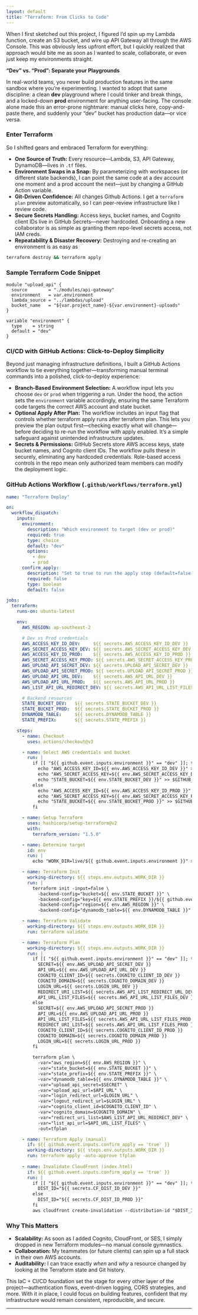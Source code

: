 ```yaml
---
layout: default
title: "Terraform: From Clicks to Code"
---
```

When I first sketched out this project, I figured I’d spin up my Lambda function, create an S3 bucket, and wire up API Gateway all through the AWS Console. This was obviously less upfront effort, but I quickly realized that approach would bite me as soon as I wanted to scale, collaborate, or even just keep my environments straight.

**“Dev” vs. “Prod”: Separate your Playgrounds**

In real-world teams, you never build production features in the same sandbox where you’re experimenting. I wanted to adopt that same discipline: a clean **dev** playground where I could tinker and break things, and a locked-down **prod** environment for anything user-facing. The console alone made this an error-prone nightmare: manual clicks here, copy-and-paste there, and suddenly your “dev” bucket has production data—or vice versa.

### **Enter Terraform**

So I shifted gears and embraced Terraform for everything:

* **One Source of Truth:** Every resource—Lambda, S3, API Gateway, DynamoDB—lives in `.tf` files.
* **Environment Swaps in a Snap:** By parameterizing with workspaces (or different state backends), I can point the same code at a dev account one moment and a prod account the next—just by changing a GitHub Action variable.
* **Git-Driven Confidence:** All changes Github Actions. I get a `terraform plan` preview automatically, so I can peer-review infrastructure like I review code.
* **Secure Secrets Handling:** Access keys, bucket names, and Cognito client IDs live in GitHub Secrets—never hardcoded. Onboarding a new collaborator is as simple as granting them repo-level secrets access, not IAM creds.
* **Repeatability & Disaster Recovery:** Destroying and re-creating an environment is as easy as 
```bash
terraform destroy && terraform apply
```

### Sample Terraform Code Snippet

```hcl
module "upload_api" {
  source        = "./modules/api-gateway"
  environment   = var.environment
  lambda_source = "../lambdas/upload"
  bucket_name   = "${var.project_name}-${var.environment}-uploads"
}

variable "environment" {
  type    = string
  default = "dev"
}
```

### CI/CD with GitHub Actions: Click-to-Deploy Simplicity

Beyond just managing infrastructure definitions, I built a GitHub Actions workflow to tie everything together—transforming manual terminal commands into a polished, click-to-deploy experience:

* **Branch-Based Environment Selection:** A workflow input lets you choose `dev` or `prod` when triggering a run. Under the hood, the action sets the `environment` variable accordingly, ensuring the same Terraform code targets the correct AWS account and state bucket.
* **Optional Apply After Plan:** The workflow includes an input flag that controls whether terraform apply runs after terraform plan. This lets you preview the plan output first—checking exactly what will change—before deciding to re-run the workflow with apply enabled. It’s a simple safeguard against unintended infrastructure updates.
* **Secrets & Permissions:** GitHub Secrets store AWS access keys, state bucket names, and Cognito client IDs. The workflow pulls these in securely, eliminating any hardcoded credentials. Role-based access controls in the repo mean only authorized team members can modify the deployment logic.

### GitHub Actions Workflow (`.github/workflows/terraform.yml`)

```yaml
name: "Terraform Deploy"

on:
  workflow_dispatch:
    inputs:
      environment:
        description: "Which environment to target (dev or prod)"
        required: true
        type: choice
        default: "dev"
        options:
          - dev
          - prod
      confirm_apply:
        description: "Set to true to run the apply step (default=false → plan only)"
        required: false
        type: boolean
        default: false

jobs:
  terraform:
    runs-on: ubuntu-latest

    env:
      AWS_REGION: ap-southeast-2

      # Dev vs Prod credentials
      AWS_ACCESS_KEY_ID_DEV:     ${{ secrets.AWS_ACCESS_KEY_ID_DEV }}
      AWS_SECRET_ACCESS_KEY_DEV: ${{ secrets.AWS_SECRET_ACCESS_KEY_DEV }}
      AWS_ACCESS_KEY_ID_PROD:    ${{ secrets.AWS_ACCESS_KEY_ID_PROD }}
      AWS_SECRET_ACCESS_KEY_PROD: ${{ secrets.AWS_SECRET_ACCESS_KEY_PROD }}
      AWS_UPLOAD_API_SECRET_DEV: ${{ secrets.UPLOAD_API_SECRET_DEV }}
      AWS_UPLOAD_API_SECRET_PROD: ${{ secrets.UPLOAD_API_SECRET_PROD }}
      AWS_UPLOAD_API_URL_DEV:    ${{ secrets.AWS_API_URL_DEV }}
      AWS_UPLOAD_API_URL_PROD:   ${{ secrets.AWS_API_URL_PROD }}
      AWS_LIST_API_URL_REDIRECT_DEV: ${{ secrets.AWS_API_URL_LIST_FILES_DEV}}

      # Backend resources
      STATE_BUCKET_DEV:   ${{ secrets.STATE_BUCKET_DEV }}
      STATE_BUCKET_PROD:  ${{ secrets.STATE_BUCKET_PROD }}
      DYNAMODB_TABLE:     ${{ secrets.DYNAMODB_TABLE }}
      STATE_PREFIX:       ${{ secrets.STATE_PREFIX }}

    steps:
      - name: Checkout
        uses: actions/checkout@v3

      - name: Select AWS credentials and bucket
        run: |
          if [[ "${{ github.event.inputs.environment }}" == "dev" ]]; then
            echo "AWS_ACCESS_KEY_ID=${{ env.AWS_ACCESS_KEY_ID_DEV }}" >> $GITHUB_ENV
            echo "AWS_SECRET_ACCESS_KEY=${{ env.AWS_SECRET_ACCESS_KEY_DEV }}" >> $GITHUB_ENV
            echo "STATE_BUCKET=${{ env.STATE_BUCKET_DEV }}" >> $GITHUB_ENV
          else
            echo "AWS_ACCESS_KEY_ID=${{ env.AWS_ACCESS_KEY_ID_PROD }}" >> $GITHUB_ENV
            echo "AWS_SECRET_ACCESS_KEY=${{ env.AWS_SECRET_ACCESS_KEY_PROD }}" >> $GITHUB_ENV
            echo "STATE_BUCKET=${{ env.STATE_BUCKET_PROD }}" >> $GITHUB_ENV
          fi

      - name: Setup Terraform
        uses: hashicorp/setup-terraform@v2
        with:
          terraform_version: "1.5.0"

      - name: Determine target
        id: env
        run: |
          echo "WORK_DIR=live/${{ github.event.inputs.environment }}" >> $GITHUB_OUTPUT

      - name: Terraform Init
        working-directory: ${{ steps.env.outputs.WORK_DIR }}
        run: |
          terraform init -input=false \
            -backend-config="bucket=${{ env.STATE_BUCKET }}" \
            -backend-config="key=${{ env.STATE_PREFIX }}/${{ github.event.inputs.environment }}/terraform.tfstate" \
            -backend-config="region=${{ env.AWS_REGION }}" \
            -backend-config="dynamodb_table=${{ env.DYNAMODB_TABLE }}"

      - name: Terraform Validate
        working-directory: ${{ steps.env.outputs.WORK_DIR }}
        run: terraform validate

      - name: Terraform Plan
        working-directory: ${{ steps.env.outputs.WORK_DIR }}
        run: |
          if [[ "${{ github.event.inputs.environment }}" == "dev" ]]; then
            SECRET=${{ env.AWS_UPLOAD_API_SECRET_DEV }}
            API_URL=${{ env.AWS_UPLOAD_API_URL_DEV }}
            COGNITO_CLIENT_ID=${{ secrets.COGNITO_CLIENT_ID_DEV }}
            COGNITO_DOMAIN=${{ secrets.COGNITO_DOMAIN_DEV }}
            LOGIN_URL=${{ secrets.LOGIN_URL_DEV }}
            REDIRECT_URI_LIST=${{ secrets.AWS_API_LIST_REDIRECT_URL_DEV }}
            API_URL_LIST_FILES=${{ secrets.AWS_API_URL_LIST_FILES_DEV }}
          else
            SECRET=${{ env.AWS_UPLOAD_API_SECRET_PROD }}
            API_URL=${{ env.AWS_UPLOAD_API_URL_PROD }}
            API_URL_LIST_FILES=${{ secrets.AWS_API_URL_LIST_FILES_PROD }}
            REDIRECT_URI_LIST=${{ secrets.AWS_API_URL_LIST_FILES_PROD }}
            COGNITO_CLIENT_ID=${{ secrets.COGNITO_CLIENT_ID_PROD }}
            COGNITO_DOMAIN=${{ secrets.COGNITO_DOMAIN_PROD }}
            LOGIN_URL=${{ secrets.LOGIN_URL_PROD }}
          fi

          terraform plan \
            -var="aws_region=${{ env.AWS_REGION }}" \
            -var="state_bucket=${{ env.STATE_BUCKET }}" \
            -var="state_prefix=${{ env.STATE_PREFIX }}" \
            -var="dynamodb_table=${{ env.DYNAMODB_TABLE }}" \
            -var="upload_api_secret=$SECRET" \
            -var="upload_api_url=$API_URL" \
            -var="login_redirect_url=$LOGIN_URL" \
            -var="logout_redirect_url=$LOGIN_URL" \
            -var="cognito_client_id=$COGNITO_CLIENT_ID" \
            -var="cognito_domain=$COGNITO_DOMAIN" \
            -var="redirect_uri_list=$AWS_LIST_API_URL_REDIRECT_DEV" \
            -var="list_api_url=$API_URL_LIST_FILES" \
            -out=tfplan

      - name: Terraform Apply (manual)
        if: ${{ github.event.inputs.confirm_apply == 'true' }}
        working-directory: ${{ steps.env.outputs.WORK_DIR }}
        run: terraform apply -auto-approve tfplan
        
      - name: Invalidate CloudFront (index.html)
        if: ${{ github.event.inputs.confirm_apply == 'true' }}
        run: |
          if [[ "${{ github.event.inputs.environment }}" == "dev" ]]; then
            DIST_ID="${{ secrets.CF_DIST_ID_DEV }}"
          else
            DIST_ID="${{ secrets.CF_DIST_ID_PROD }}"
          fi
          aws cloudfront create-invalidation --distribution-id "$DIST_ID" --paths "/index.html" "/"


```

### Why This Matters

* **Scalability:** As soon as I added Cognito, CloudFront, or SES, I simply dropped in new Terraform modules—no manual console gymnastics.
* **Collaboration:** My teammates (or future clients) can spin up a full stack in their own AWS accounts.
* **Auditability:** I can trace exactly *when* and *why* a resource changed by looking at the Terraform state and Git history.

This IaC + CI/CD foundation set the stage for every other layer of the project—authentication flows, event-driven logging, CORS strategies, and more. With it in place, I could focus on building features, confident that my infrastructure would remain consistent, reproducible, and secure.

-----------------------------

